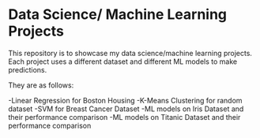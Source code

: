# Data Science/ Machine Learning Projects
This repository is to showcase my data science/machine learning projects. Each project uses a different dataset and different ML models to make predictions.

They are as follows:

-Linear Regression for Boston Housing 
-K-Means Clustering for random dataset
-SVM for Breast Cancer Dataset
-ML models on Iris Dataset and their performance comparison
-ML models on Titanic Dataset and their performance comparison
